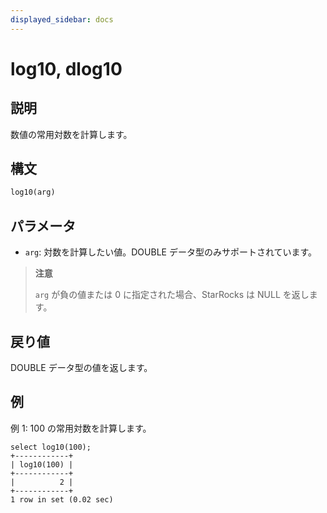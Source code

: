 ```yaml
---
displayed_sidebar: docs
---
```


# log10, dlog10

## 説明

数値の常用対数を計算します。

## 構文

```SQL
log10(arg)
```

## パラメータ

- `arg`: 対数を計算したい値。DOUBLE データ型のみサポートされています。

> **注意**
>
> `arg` が負の値または 0 に指定された場合、StarRocks は NULL を返します。

## 戻り値

DOUBLE データ型の値を返します。

## 例

例 1: 100 の常用対数を計算します。

```Plain
select log10(100);
+------------+
| log10(100) |
+------------+
|          2 |
+------------+
1 row in set (0.02 sec)
```
